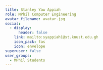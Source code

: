 ```yaml
---
title: Stanley Yaw Appiah
role: MPhil Computer Engineering
avatar_filename: avatar.jpg
social:
  - display:
      header: false
    link: mailto:syappiah1@st.knust.edu.gh
    icon_pack: fas
    icon: envelope
superuser: false
user_groups:
  - MPhil Students
---
```

